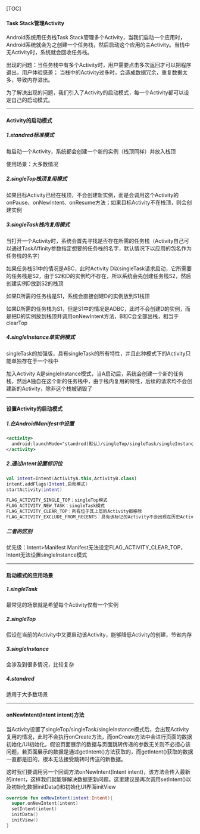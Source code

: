 [TOC]

#### Task Stack管理Activity

Android系统用任务栈Task Stack管理多个Activity，当我们启动一个应用时，Android系统就会为之创建一个任务栈，然后启动这个应用的主Activity。当栈中无Activity时，系统就会回收任务栈。

出现的问题：当任务栈中有多个Activity时，用户需要点击多次返回才可以把程序退出，用户体验感差；
当栈中的Activity过多时，会造成数据冗余，重复数据太多，导致内存溢出。

为了解决出现的问题，我们引入了Activity的启动模式，每一个Activity都可以设定自己的启动模式。

------

#### Activity的启动模式

##### 1.standred标准模式

每启动一个Activity，系统都会创建一个新的实例（栈顶同样）并放入栈顶

使用场景：大多数情况

##### 2.singleTop栈顶复用模式

如果目标Activity已经在栈顶，不会创建新实例，而是会调用这个Activity的onPause、onNewIntent、onResume方法；如果目标Activity不在栈顶，则会创建实例

##### 3.singleTask栈内复用模式

当打开一个Activity时，系统会首先寻找是否存在所需的任务栈（Activity自己可以通过TaskAffinity参数指定想要的任务栈的名字，默认情况下以应用的包名作为任务栈的名字）

如果任务栈S1中的情况是ABC，此时Activity D以singleTask请求启动，它所需要的任务栈是S2，由于S2和D的实例均不存在，所以系统会先创建任务栈S2，然后创建实例D放到S2的栈顶

如果D所需的任务栈是S1，系统会直接创建D的实例放到S1栈顶

如果D所需的任务栈为S1，但是S1中的情况是ADBC，此时不会创建D的实例，而是把D的实例放到栈顶并调用onNewIntent方法，B和C会全部出栈，相当于clearTop

##### 4.singleInstance单实例模式

singleTask的加强版，具有singleTask的所有特性，并且此种模式下的Activity只能单独存在于一个栈中

加入Activity A是singleInstance模式，当A启动后，系统会创建一个新的任务栈，然后A独自在这个新的任务栈中，由于栈内复用的特性，后续的请求均不会创建新的Activity，除非这个栈被销毁了

------

#### 设置Activity的启动模式

##### 1.在AndroidManifest中设置

```xml
<activity>
  android:launchMode="standred(默认)/singleTop/singleTask/singleInstance"
</activity>
```

##### 2.通过Intent设置标识位

```kotlin
val intent=Intent(ActivityA.this,ActivityB.class)
intent.addFlags(Intent,启动模式)
startActivity(intent)

FLAG_ACTIVITY_SINGLE_TOP：singleTop模式
FLAG_ACTIVITY_NEW_TASK：singleTask模式
FLAG_ACTIVITY_CLEAR_TOP：所有位于其上层的Activity都移除
FLAG_ACTIVITY_EXCLUDE_FROM_RECENTS：具有该标记的Activity不会出现在历史Activity的列表中，故无法通过历史列表回到该Activity上
```

##### 二者的区别

优先级：Intent>Manifest
Manifest无法设定FLAG_ACTIVITY_CLEAR_TOP，Intent无法设置singleInstance模式

------

#### 启动模式的应用场景

##### 1.singleTask

最常见的场景就是希望每个Activity仅有一个实例

##### 2.singleTop

假设在当前的Activity中又要启动该Activity，能够降低Activity的创建，节省内存

##### 3.singleInstance

会涉及到很多情况，比较复杂

##### 4.standred

适用于大多数场景

------

#### onNewIntent(Intent intent)方法

当Activity设置了singleTop/singleTask/singleInstance模式后，会出现Activity复用的情况，此时不会执行onCreate方法，而onCreate方法中会进行页面的数据初始化/UI初始化，假设页面展示的数据与页面跳转传递的参数无关则不必担心该问题，若页面展示的数据是通过getIntent()方法获取的，而getIntent()获取的数据一直都是旧的，根本无法接受跳转时传送的新数据。

这时我们要调用另一个回调方法onNewIntent(Intent intent)，该方法会传入最新的intent，这样我们就能够解决数据更新问题。这里建议是再次调用setIntent()以及初始化数据initData()和初始化UI界面initView

```kotlin
override fun onNewIntent(intent:Intent){
  super.onNewIntent(intent)
  setIntent(intent)
  initData()
  initView()
}
```


